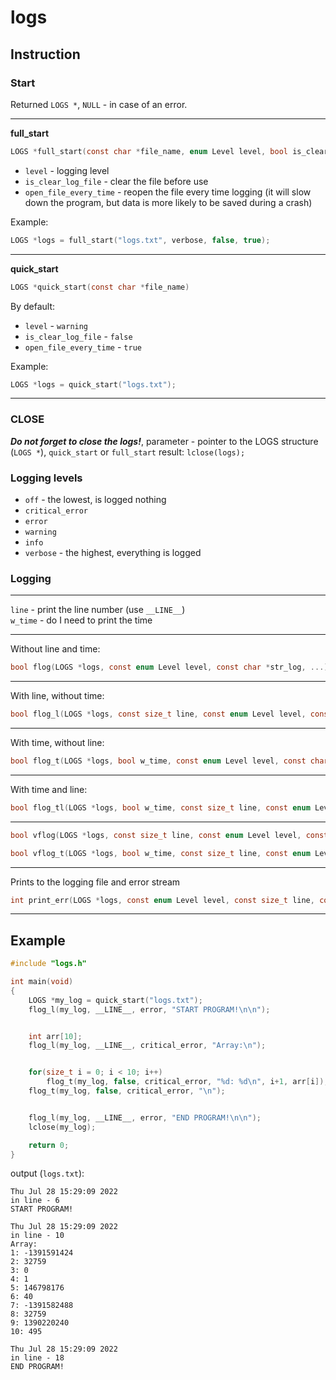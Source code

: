 # logs

## Instruction

### Start
Returned `LOGS *`, `NULL` - in case of an error.

---
**full_start**

```c
LOGS *full_start(const char *file_name, enum Level level, bool is_clear_log_file,  bool open_file_every_time)
```
* `level` - logging level
* `is_clear_log_file` - clear the file before use
* `open_file_every_time` - reopen the file every time logging (it will slow down the program, but data is more likely to be saved during a crash)

Example:
```c
LOGS *logs = full_start("logs.txt", verbose, false, true);
```

---
**quick_start**

```c
LOGS *quick_start(const char *file_name)
```

By default:
* `level` - `warning`
* `is_clear_log_file` - `false`
* `open_file_every_time` - `true`

Example:
```c
LOGS *logs = quick_start("logs.txt");
```

---

### CLOSE
***Do not forget to close the logs!***, parameter - pointer to the LOGS structure (`LOGS *`), `quick_start` or `full_start` result:
`lclose(logs);`

### Logging levels
* `off` - the lowest, is logged nothing
* `critical_error`
* `error`
* `warning`
* `info`
* `verbose` - the highest, everything is logged

### Logging

---
`line` - print the line number (use `__LINE__`)\
`w_time` - do I need to print the time

---

Without line and time:
```c
bool flog(LOGS *logs, const enum Level level, const char *str_log, ...)
```
---

With line, without time:
```c
bool flog_l(LOGS *logs, const size_t line, const enum Level level, const char *str_log, ...)
```
---

With time, without line:
```c
bool flog_t(LOGS *logs, bool w_time, const enum Level level, const char *str_log, ...)
```
---

With time and line:
```c
bool flog_tl(LOGS *logs, bool w_time, const size_t line, const enum Level level, const char *str_log, ...)
```

---

```c
bool vflog(LOGS *logs, const size_t line, const enum Level level, const char *str_log, va_list args)
```
```c
bool vflog_t(LOGS *logs, bool w_time, const size_t line, const enum Level level, const char *str_log, va_list args)
```

---

Prints to the logging file and error stream
```c
int print_err(LOGS *logs, const enum Level level, const size_t line, const char *str_err, ...)
```

---

## Example

```c
#include "logs.h"

int main(void)
{
    LOGS *my_log = quick_start("logs.txt");
    flog_l(my_log, __LINE__, error, "START PROGRAM!\n\n");


    int arr[10];
    flog_l(my_log, __LINE__, critical_error, "Array:\n");


    for(size_t i = 0; i < 10; i++)
        flog_t(my_log, false, critical_error, "%d: %d\n", i+1, arr[i]);
    flog_t(my_log, false, critical_error, "\n");


    flog_l(my_log, __LINE__, error, "END PROGRAM!\n\n");
    lclose(my_log);

    return 0;
}
```

output (`logs.txt`):

```
Thu Jul 28 15:29:09 2022
in line - 6
START PROGRAM!

Thu Jul 28 15:29:09 2022
in line - 10
Array:
1: -1391591424
2: 32759
3: 0
4: 1
5: 146798176
6: 40
7: -1391582488
8: 32759
9: 1390220240
10: 495

Thu Jul 28 15:29:09 2022
in line - 18
END PROGRAM!
```

